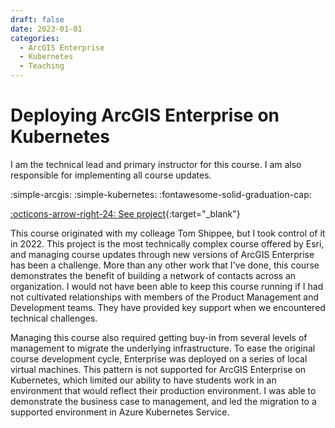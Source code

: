 ```yaml
---
draft: false 
date: 2023-01-01
categories:
  - ArcGIS Enterprise
  - Kubernetes
  - Teaching
---
```


# Deploying ArcGIS Enterprise on Kubernetes

I am the technical lead and primary instructor for this course. I am also responsible for implementing all course updates.

:simple-arcgis:
:simple-kubernetes:
:fontawesome-solid-graduation-cap:

[:octicons-arrow-right-24: See project](https://www.esri.com/training/catalog/64e5146ae0631b28f19674c5/deploying-arcgis-enterprise-on-kubernetes/){:target="_blank"}

<!-- more -->

This course originated with my colleage Tom Shippee, but I took control of it in 2022. This project is the most technically complex course offered by Esri, and managing course updates through new versions of ArcGIS Enterprise has been a challenge. More than any other work that I've done, this course demonstrates the benefit of building a network of contacts across an organization. I would not have been able to keep this course running if I had not cultivated relationships with members of the Product Management and Development teams. They have provided key support when we encountered technical challenges.

Managing this course also required getting buy-in from several levels of management to migrate the underlying infrastructure. To ease the original course development cycle, Enterprise was deployed on a series of local virtual machines. This pattern is not supported for ArcGIS Enterprise on Kubernetes, which limited our ability to have students work in an environment that would reflect their production environment. I was able to demonstrate the business case to management, and led the migration to a supported environment in Azure Kubernetes Service.